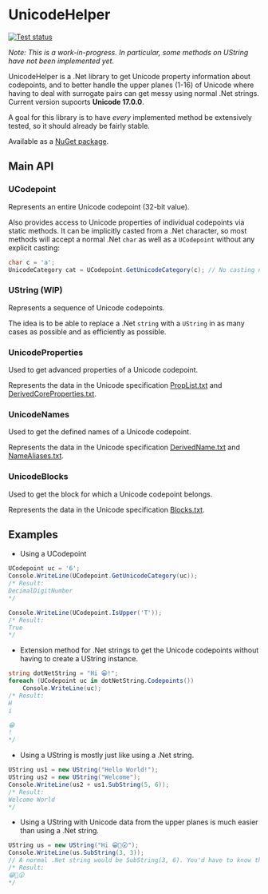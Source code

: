 # UnicodeHelper
[![Test status](https://github.com/FoolRunning/UnicodeHelper/actions/workflows/dotnet.yml/badge.svg)](https://github.com/FoolRunning/UnicodeHelper/actions/workflows/dotnet.yml)

*Note: This is a work-in-progress. In particular, some methods on UString have not been implemented yet.* 

UnicodeHelper is a .Net library to get Unicode property information about codepoints, and to better handle the 
upper planes (1-16) of Unicode where having to deal with surrogate pairs can get messy using normal .Net strings. 
Current version supoorts **Unicode 17.0.0**.

A goal for this library is to have *every* implemented method be extensively tested, so it should already be fairly stable.

Available as a [NuGet package](https://www.nuget.org/packages/UnicodeHelper).

## Main API
### UCodepoint
Represents an entire Unicode codepoint (32-bit value).

Also provides access to Unicode properties of individual codepoints via static methods. It can be implicitly casted from a .Net character, so most methods will accept a normal .Net ``char`` as well as a ``UCodepoint`` without any explicit casting:
```c#
char c = 'a';
UnicodeCategory cat = UCodepoint.GetUnicodeCategory(c); // No casting needed here
```

### UString (WIP)
Represents a sequence of Unicode codepoints.

The idea is to be able to replace a .Net ``string`` with a ``UString`` in as many cases as possible and as efficiently as possible.

### UnicodeProperties
Used to get advanced properties of a Unicode codepoint.

Represents the data in the Unicode specification [PropList.txt](https://www.unicode.org/reports/tr44/#PropList.txt) and [DerivedCoreProperties.txt](https://www.unicode.org/reports/tr44/#DerivedCoreProperties.txt).

### UnicodeNames
Used to get the defined names of a Unicode codepoint.

Represents the data in the Unicode specification [DerivedName.txt](https://www.unicode.org/Public/UCD/latest/ucd/extracted/DerivedName.txt) and [NameAliases.txt](https://www.unicode.org/reports/tr44/#NameAliases.txt).

### UnicodeBlocks
Used to get the block for which a Unicode codepoint belongs.

Represents the data in the Unicode specification [Blocks.txt](https://www.unicode.org/reports/tr44/#Blocks.txt).

## Examples
* Using a UCodepoint
```c#
UCodepoint uc = '6';
Console.WriteLine(UCodepoint.GetUnicodeCategory(uc));
/* Result:
DecimalDigitNumber
*/
```
```c#
Console.WriteLine(UCodepoint.IsUpper('T'));
/* Result:
True
*/
```

* Extension method for .Net strings to get the Unicode codepoints without having to create a UString instance.
```c#
string dotNetString = "Hi 😁!";
foreach (UCodepoint uc in dotNetString.Codepoints())
	Console.WriteLine(uc);
/* Result:
H
i

😁
!
*/
```

* Using a UString is mostly just like using a .Net string.
```c#
UString us1 = new UString("Hello World!");
UString us2 = new UString("Welcome");
Console.WriteLine(us2 + us1.SubString(5, 6));
/* Result:
Welcome World
*/
```

* Using a UString with Unicode data from the upper planes is much easier than using a .Net string.
```c#
UString us = new UString("Hi 😁🤔😮");
Console.WriteLine(us.SubString(3, 3));
// A normal .Net string would be SubString(3, 6). You'd have to know they were represented by two chars each.
/* Result:
😁🤔😮
*/
```
